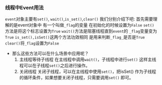 ### 线程中Event用法
`event`对象主要有`set()`,
`wait()`,`is_set()`,`clear()`
我们分别介绍下吧:
首先需要理解的是event对象中
有一个叫做`_flag`的变量
在初始化的时候设置为`False`
`set()`方法是将这个标志设置为`True`
`wait()`方法是阻塞线程直到`event`的
`_flag`变量变为`True`
`is_set(),isSet()`这两个方法功效相同
是用来判断`_flag_`是否是`True`
 `clear()`将`_flag`设置为`False`
 
* 那么这些方法可以在什么场景中应用呢？
    1. 主线程等待子线程
        在主线程中调用`wait()`，子线程中进行`set()`
        这样主线程可以在子线程`set()`之后进行操作。
    2. 关闭线程
        关闭子线程，可以在主线程中使用`set()`，把isSet()
        作为子线程的循环条件，如果想要关闭子线程，只需要调用`set()`
        即可。
    






